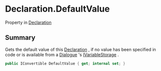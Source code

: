 # Declaration.DefaultValue

Property in [Declaration](/api/csharp/yarn.compiler.declaration.md)

## Summary


Gets the default value of this  <a href="yarn.compiler.declaration.md">Declaration</a> , if no
value has been specified in code or is available from a  <a href="yarn.dialogue.md">Dialogue</a> 's  <a href="yarn.ivariablestorage.md">IVariableStorage</a> .


```csharp
public IConvertible DefaultValue { get; internal set; }
```

